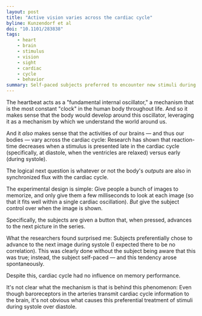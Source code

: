 ```yaml
---
layout: post
title: "Active vision varies across the cardiac cycle"
byline: Kunzendorf et al
doi: "10.1101/283838"
tags:
    - heart
    - brain
    - stimulus
    - vision
    - sight
    - cardiac
    - cycle
    - behavior
summary: Self-paced subjects preferred to encounter new stimuli during systole than diastole.
---
```


The heartbeat acts as a "fundamental internal oscillator," a mechanism that is the most constant "clock" in the human body throughout life. And so it makes sense that the body would develop around this oscillator, leveraging it as a mechanism by which we understand the world around us.

And it _also_ makes sense that the activities of our brains — and thus our bodies — vary across the cardiac cycle: Research has shown that reaction-time decreases when a stimulus is presented late in the cardiac cycle (specifically, at diastole, when the ventricles are relaxed) versus early (during systole).

The logical next question is whatever or not the body's _outputs_ are also in synchronized flux with the cardiac cycle.

The experimental design is simple: Give people a bunch of images to memorize, and only give them a few milliseconds to look at each image (so that it fits well within a single cardiac oscillation). _But_ give the subject control over when the image is shown.

Specifically, the subjects are given a button that, when pressed, advances to the next picture in the series.

What the researchers found surprised me: Subjects preferentially chose to advance to the next image during systole (I expected there to be no correlation). This was clearly done without the subject being aware that this was true; instead, the subject self-paced — and this tendency arose spontaneously.

Despite this, cardiac cycle had no influence on memory performance.

It's not clear what the mechanism is that is behind this phenomenon: Even though baroreceptors in the arteries transmit cardiac cycle information to the brain, it's not obvious what causes this preferential treatment of stimuli during systole over diastole.
